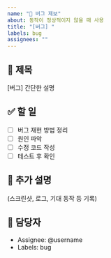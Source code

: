 ```yaml
---
name: "🐞 버그 제보"
about: 동작이 정상적이지 않을 때 사용
title: "[버그] "
labels: bug
assignees: ""
---
```


## 📌 제목
[버그] 간단한 설명

## ✅ 할 일
- [ ] 버그 재현 방법 정리
- [ ] 원인 파악
- [ ] 수정 코드 작성
- [ ] 테스트 후 확인

## 💬 추가 설명
(스크린샷, 로그, 기대 동작 등 기록)

## 👤 담당자
- Assignee: @username
- Labels: bug
